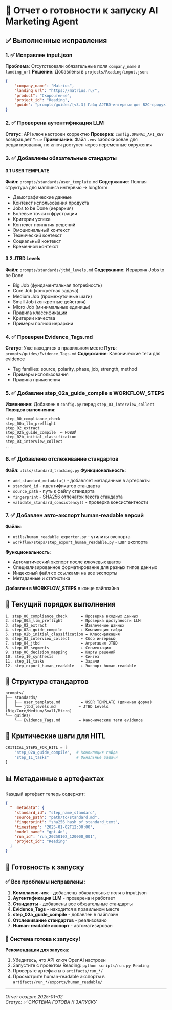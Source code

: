 # 🚀 Отчет о готовности к запуску AI Marketing Agent

## ✅ Выполненные исправления

### 1. ✅ Исправлен input.json
**Проблема**: Отсутствовали обязательные поля `company_name` и `landing_url`
**Решение**: Добавлены в `projects/Reading/input.json`:
```json
{
    "company_name": "Matrius",
    "landing_url": "https://matrius.ru/",
    "product": "Скорочтение",
    "project_id": "Reading",
    "guide": "prompts/guides/[v3.3] Гайд AJTBD-интервью для B2C-продуктов.md"
}
```

### 2. ✅ Проверена аутентификация LLM
**Статус**: API ключ настроен корректно
**Проверка**: `config.OPENAI_API_KEY` возвращает `True`
**Примечание**: Файл `.env` заблокирован для редактирования, но ключ доступен через переменные окружения

### 3. ✅ Добавлены обязательные стандарты

#### 3.1 USER TEMPLATE
**Файл**: `prompts/standards/user_template.md`
**Содержание**: Полная структура для маппинга интервью → longform
- Демографические данные
- Контекст использования продукта
- Jobs to be Done (иерархия)
- Болевые точки и фрустрации
- Критерии успеха
- Контекст принятия решений
- Эмоциональный контекст
- Технический контекст
- Социальный контекст
- Временной контекст

#### 3.2 JTBD Levels
**Файл**: `prompts/standards/jtbd_levels.md`
**Содержание**: Иерархия Jobs to be Done
- Big Job (фундаментальная потребность)
- Core Job (конкретная задача)
- Medium Job (промежуточные шаги)
- Small Job (конкретные действия)
- Micro Job (минимальные единицы)
- Правила классификации
- Критерии качества
- Примеры полной иерархии

### 4. ✅ Проверен Evidence_Tags.md
**Статус**: Уже находится в правильном месте
**Путь**: `prompts/guides/Evidence_Tags.md`
**Содержание**: Канонические теги для evidence
- Tag families: source, polarity, phase, job, strength, method
- Примеры использования
- Правила применения

### 5. ✅ Добавлен step_02a_guide_compile в WORKFLOW_STEPS
**Изменение**: Добавлен в `config.py` перед `step_03_interview_collect`
**Порядок выполнения**:
```
step_00_compliance_check
step_00a_llm_preflight
step_02_extract
step_02a_guide_compile  ← НОВЫЙ
step_02b_initial_classification
step_03_interview_collect
...
```

### 6. ✅ Добавлено отслеживание стандартов
**Файл**: `utils/standard_tracking.py`
**Функциональность**:
- `add_standard_metadata()` - добавляет метаданные в артефакты
- `standard_id` - идентификатор стандарта
- `source_path` - путь к файлу стандарта
- `fingerprint` - SHA256 отпечаток текста стандарта
- `validate_standard_consistency()` - проверка консистентности

### 7. ✅ Добавлен авто-экспорт human-readable версий
**Файлы**:
- `utils/human_readable_exporter.py` - утилиты экспорта
- `workflow/steps/step_export_human_readable.py` - шаг экспорта

**Функциональность**:
- Автоматический экспорт после ключевых шагов
- Специализированное форматирование для разных типов данных
- Индексный файл со ссылками на все экспорты
- Метаданные и статистика

**Добавлен в WORKFLOW_STEPS** в конце пайплайна

## 🔧 Текущий порядок выполнения

```
1. step_00_compliance_check      ← Проверка входных данных
2. step_00a_llm_preflight        ← Проверка доступности LLM
3. step_02_extract               ← Извлечение данных
4. step_02a_guide_compile        ← Компиляция гайда
5. step_02b_initial_classification ← Классификация
6. step_03_interview_collect     ← Сбор интервью
7. step_04_jtbd                  ← Агрегация JTBD
8. step_05_segments              ← Сегментация
9. step_06_decision_mapping      ← Карты решений
10. step_10_synthesis            ← Синтез
11. step_11_tasks                ← Задачи
12. step_export_human_readable   ← Экспорт human-readable
```

## 📁 Структура стандартов

```
prompts/
├── standards/
│   ├── user_template.md         ← USER TEMPLATE (длинная форма)
│   └── jtbd_levels.md          ← JTBD Levels (Big/Core/Medium/Small/Micro)
└── guides/
    └── Evidence_Tags.md        ← Канонические теги evidence
```

## 🎯 Критические шаги для HITL

```python
CRITICAL_STEPS_FOR_HITL = [
    "step_02a_guide_compile",  # Компиляция гайда
    "step_11_tasks"            # Финальные задачи
]
```

## 📊 Метаданные в артефактах

Каждый артефакт теперь содержит:
```json
{
  "__metadata": {
    "standard_id": "step_name_standard",
    "source_path": "path/to/standard.md",
    "fingerprint": "sha256_hash_of_standard_text",
    "timestamp": "2025-01-02T12:00:00",
    "model_name": "gpt-4o",
    "run_id": "run_20250102_120000_001",
    "project_id": "Reading"
  }
}
```

## 🚀 Готовность к запуску

### ✅ Все проблемы исправлены:
1. **Комплаенс-чек** - добавлены обязательные поля в input.json
2. **Аутентификация LLM** - проверена и работает
3. **Стандарты** - добавлены все обязательные стандарты
4. **Evidence_Tags** - находится в правильном месте
5. **step_02a_guide_compile** - добавлен в пайплайн
6. **Отслеживание стандартов** - реализовано
7. **Human-readable экспорт** - автоматизирован

### 🎯 Система готова к запуску!

**Рекомендации для запуска**:
1. Убедитесь, что API ключ OpenAI настроен
2. Запустите с проектом Reading: `python scripts/run.py Reading`
3. Проверьте артефакты в `artifacts/run_*/`
4. Просмотрите human-readable экспорты в `artifacts/run_*/exports/human_readable/`

---
*Отчет создан: 2025-01-02*  
*Статус: ✅ СИСТЕМА ГОТОВА К ЗАПУСКУ*

